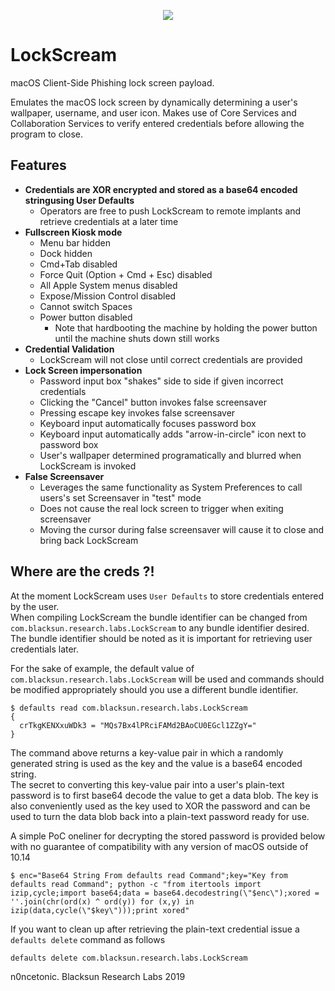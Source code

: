 <p align="center" ><img src="https://gist.github.com/n0ncetonic/bf506d5f6c979c9445095f30de6d618f/raw/915629750edb584884025ea846c9b4a32653c636/LockScream_512.png"></p>

# LockScream
macOS Client-Side Phishing lock screen payload.

Emulates the macOS lock screen by dynamically determining a user's wallpaper, username, and user icon. Makes use of Core Services and Collaboration Services to verify entered credentials before allowing the program to close.

## Features
- **Credentials are XOR encrypted and stored as a base64 encoded stringusing User Defaults**
  - Operators are free to push LockScream to remote implants and retrieve credentials at a later time
- **Fullscreen Kiosk mode**
  - Menu bar hidden
  - Dock hidden
  - Cmd+Tab disabled
  - Force Quit (Option + Cmd + Esc) disabled
  - All Apple System menus disabled
  - Expose/Mission Control disabled
  - Cannot switch Spaces
  - Power button disabled 
    - Note that hardbooting the machine by holding the power button until the machine shuts down still works
- **Credential Validation**
  - LockScream will not close until correct credentials are provided
- **Lock Screen impersonation**
  - Password input box "shakes" side to side if given incorrect credentials
  - Clicking the "Cancel" button invokes false screensaver
  - Pressing escape key invokes false screensaver
  - Keyboard input automatically focuses password box
  - Keyboard input automatically adds "arrow-in-circle" icon next to password box
  - User's wallpaper determined programatically and blurred when LockScream is invoked
- **False Screensaver**
  - Leverages the same functionality as System Preferences to call users's set Screensaver in "test" mode
  - Does not cause the real lock screen to trigger when exiting screensaver
  - Moving the cursor during false screensaver will cause it to close and bring back LockScream
  
## Where are the creds ?!
At the moment LockScream uses `User Defaults` to store credentials entered by the user.  
When compiling LockScream the bundle identifier can be changed from `com.blacksun.research.labs.LockScream` to any bundle identifier desired. The bundle identifier should be noted as it is important for retrieving user credentials later. 

For the sake of example, the default value of `com.blacksun.research.labs.LockScream` will be used and commands should be modified appropriately should you use a different bundle identifier.

```
$ defaults read com.blacksun.research.labs.LockScream
{
  crTkgKENXxuWDk3 = "MQs7Bx4lPRciFAMd2BAoCU0EGcl1ZZgY="
}
```

The command above returns a key-value pair in which a randomly generated string is used as the key and the value is a base64 encoded string.  
The secret to converting this key-value pair into a user's plain-text password is to first base64 decode the value to get a data blob. The key is also conveniently used as the key used to XOR the password and can be used to turn the data blob back into a plain-text password ready for use.

A simple PoC oneliner for decrypting the stored password is provided below with no guarantee of compatibility with any version of macOS outside of 10.14

```
$ enc="Base64 String From defaults read Command";key="Key from defaults read Command"; python -c "from itertools import izip,cycle;import base64;data = base64.decodestring(\"$enc\");xored = ''.join(chr(ord(x) ^ ord(y)) for (x,y) in izip(data,cycle(\"$key\")));print xored"
```

If you want to clean up after retrieving the plain-text credential issue a  `defaults delete` command as follows

```
defaults delete com.blacksun.research.labs.LockScream
```


n0ncetonic. Blacksun Research Labs 2019
